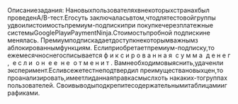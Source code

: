 Описание​задания:
На​​новых​​пользователях​​в​​некоторых​​странах​​был​​проведен​​A/B-тест.​​Его​​суть заключалась​​в​т​ом,​​что​​для​т​естовой​г​руппы​​удвоили​​стоимость​​премиум-подписки​​при покупке​​через​​платежные​​системы​​Google​​Play​​и​​Payment​​Ninja.​​Стоимость​​пробной подписки​​не​​менялась.
Премиум​​подписка​​дает​​доступ​к​​​некоторым​​важным​з​аблокированным​​функциям. Если​​приобретает​​премиум-подписку,​т​о​​ежемесячно​​с​​него​​списывается
ф и к с и р о в а н н а я ​ ​с у м м а ​ ​д е н е г , ​ ​е с л и ​ ​о н ​ ​е е ​ ​н е ​ ​о т м е н и т .
Вам​​необходимо​​выяснить,​​удачен​​ли​​эксперимент.​​Если​​все​​же​т​ест​​не​​подтвердил преимущества​​новых​​цен,​т​о​​проанализировать,​​имеет​​ли​​данная​​правка​​смысл​​хоть на​к​аких-то​г​руппах​​пользователей.
Свои​​выводы​​подкрепите​​содержательными​т​аблицами​​и​г​рафиками.
